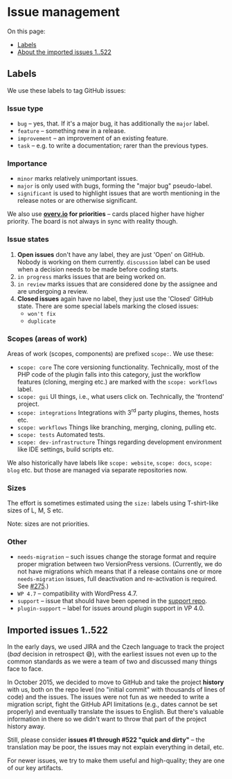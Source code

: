 # Issue management

On this page:

- [Labels](#labels)
- [About the imported issues 1..522](#imported-issues-1522)

## Labels

We use these labels to tag GitHub issues:


### Issue type

 - `bug` – yes, that. If it's a major bug, it has additionally the `major` label.
 - `feature` – something new in a release.
 - `improvement` – an improvement of an existing feature.
 - `task` – e.g. to write a documentation; rarer than the previous types.


### Importance

- `minor` marks relatively unimportant issues.
- `major` is only used with bugs, forming the "major bug" pseudo-label.
- `significant` is used to highlight issues that are worth mentioning in the release notes or are otherwise significant.

We also use **[overv.io](https://overv.io/versionpress/versionpress/) for priorities** – cards placed higher have higher priority. The board is not always in sync with reality though.


### Issue states

1. **Open issues** don't have any label, they are just 'Open' on GitHub. Nobody is working on them currently. `discussion` label can be used when a decision needs to be made before coding starts.
2. `in progress` marks issues that are being worked on.
3. `in review` marks issues that are considered done by the assignee and are undergoing a review.
4. **Closed issues** again have no label, they just use the 'Closed' GitHub state. There are some special labels marking the closed issues:
    - `won't fix`
    - `duplicate`


### Scopes (areas of work)

Areas of work (scopes, components) are prefixed `scope:`. We use these:

 - `scope: core`
 The core versioning functionality. Technically, most of the PHP code of the plugin falls into this category, just the workflow features (cloning, merging etc.) are marked with the `scope: workflows` label.
 - `scope: gui` UI things, i.e., what users click on. Technically, the 'frontend' project.
 - `scope: integrations` Integrations with 3<sup>rd</sup> party plugins, themes, hosts etc.
 - `scope: workflows` Things like branching, merging, cloning, pulling etc.
 - `scope: tests` Automated tests.
 - `scope: dev-infrastructure` Things regarding development environment like IDE settings, build scripts etc.

We also historically have labels like `scope: website`, `scope: docs`, `scope: blog` etc. but those are managed via separate repositories now.


### Sizes

The effort is sometimes estimated using the `size:` labels using T-shirt-like sizes of L, M, S etc.

Note: sizes are not priorities.

### Other

- `needs-migration` – such issues change the storage format and require proper migration between two VersionPress versions. (Currently, we do not have migrations which means that if a release contains one or more `needs-migration` issues, full deactivation and re-activation is required. See [#275](https://github.com/versionpress/versionpress/issues/275).)
- `WP 4.7` – compatibility with WordPress 4.7.
- `support` – issue that should have been opened in the [support repo](https://github.com/versionpress/support).
- `plugin-support` – label for issues around plugin support in VP 4.0.

## Imported issues 1..522

In the early days, we used JIRA and the Czech language to track the project (*bad* decision in retrospect :sweat_smile:), with the earliest issues not even up to the common standards as we were a team of two and discussed many things face to face.

In October 2015, we decided to move to GitHub and take the project **history** with us, both on the repo level (no "initial commit" with thousands of lines of code) and the issues. The issues were not fun as we needed to write a migration script, fight the GitHub API limitations (e.g., dates cannot be set properly) and eventually translate the issues to English. But there's valuable information in there so we didn't want to throw that part of the project history away.

Still, please consider **issues #1 through #522 "quick and dirty"** – the translation may be poor, the issues may not explain everything in detail, etc.

For newer issues, we try to make them useful and high-quality; they are one of our key artifacts.
